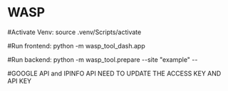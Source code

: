 # WASP

#Activate Venv: source .venv/Scripts/activate

#Run frontend: python -m wasp_tool_dash.app

#Run backend:  python -m wasp_tool.prepare --site "example" --

#GOOGLE API and IPINFO API NEED TO UPDATE THE ACCESS KEY AND API KEY